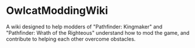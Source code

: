 # OwlcatModdingWiki

A wiki designed to help modders of "Pathfinder: Kingmaker" and "Pathfinder: Wrath of the Righteous" understand how to mod the game, and contribute to helping each other overcome obstacles.
